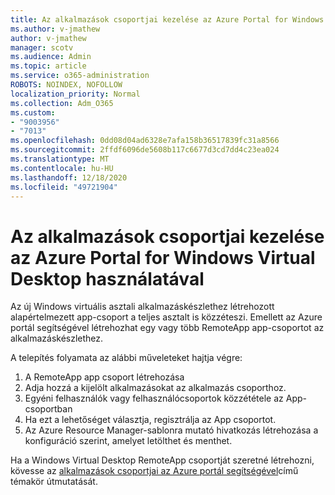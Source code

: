 ```yaml
---
title: Az alkalmazások csoportjai kezelése az Azure Portal for Windows Virtual Desktop használatával
ms.author: v-jmathew
author: v-jmathew
manager: scotv
ms.audience: Admin
ms.topic: article
ms.service: o365-administration
ROBOTS: NOINDEX, NOFOLLOW
localization_priority: Normal
ms.collection: Adm_O365
ms.custom:
- "9003956"
- "7013"
ms.openlocfilehash: 0dd08d04ad6328e7afa158b36517839fc31a8566
ms.sourcegitcommit: 2ffdf6096de5608b117c6677d3cd7dd4c23ea024
ms.translationtype: MT
ms.contentlocale: hu-HU
ms.lasthandoff: 12/18/2020
ms.locfileid: "49721904"
---
```

# <a name="manage-app-groups-by-using-the-azure-portal-for-windows-virtual-desktop"></a>Az alkalmazások csoportjai kezelése az Azure Portal for Windows Virtual Desktop használatával

Az új Windows virtuális asztali alkalmazáskészlethez létrehozott alapértelmezett app-csoport a teljes asztalt is közzéteszi. Emellett az Azure portál segítségével létrehozhat egy vagy több RemoteApp app-csoportot az alkalmazáskészlethez.

A telepítés folyamata az alábbi műveleteket hajtja végre:

1. A RemoteApp app csoport létrehozása
2. Adja hozzá a kijelölt alkalmazásokat az alkalmazás csoporthoz.
3. Egyéni felhasználók vagy felhasználócsoportok közzététele az App-csoportban
4. Ha ezt a lehetőséget választja, regisztrálja az App csoportot.
5. Az Azure Resource Manager-sablonra mutató hivatkozás létrehozása a konfiguráció szerint, amelyet letölthet és menthet.

Ha a Windows Virtual Desktop RemoteApp csoportját szeretné létrehozni, kövesse az [alkalmazások csoportjai az Azure portál segítségével](https://go.microsoft.com/fwlink/?linkid=2129550)című témakör útmutatását.
